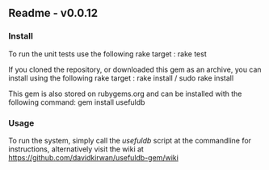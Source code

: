 ## Readme - v0.0.12

### Install
To run the unit tests use the following rake target
: rake test

If you cloned the repository, or downloaded this gem as an archive, you can install using the following rake target
: rake install / sudo rake install

This gem is also stored on rubygems.org and can be installed with the following command:
gem install usefuldb

### Usage
To run the system, simply call the _usefuldb_ script at the commandline for instructions, alternatively visit the
wiki at https://github.com/davidkirwan/usefuldb-gem/wiki
